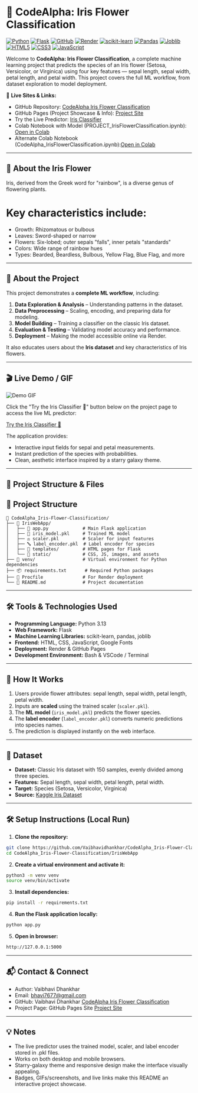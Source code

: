 # 🌸 CodeAlpha: Iris Flower Classification

[![Python](https://img.shields.io/badge/Python-3.13-blue?logo=python)](https://www.python.org/)
[![Flask](https://img.shields.io/badge/Flask-2.3.2-orange?logo=flask)](https://flask.palletsprojects.com/)
[![GitHub](https://img.shields.io/badge/GitHub-Repository-black?logo=github)](https://github.com/Vaibhavidhankhar/CodeAlpha_Iris-Flower-Classification.git)
[![Render](https://img.shields.io/badge/Render-Live%20App-brightgreen?logo=render)](https://the-iris-oracle.onrender.com)
[![scikit-learn](https://img.shields.io/badge/scikit--learn-1.3.0-lightgrey?logo=scikit-learn)](https://scikit-learn.org/)
[![Pandas](https://img.shields.io/badge/Pandas-2.1.1-lightblue?logo=pandas)](https://pandas.pydata.org/)
[![Joblib](https://img.shields.io/badge/Joblib-1.3.2-blueviolet)](https://joblib.readthedocs.io/)
[![HTML5](https://img.shields.io/badge/HTML5-orange?logo=html5)](https://developer.mozilla.org/en-US/docs/Web/HTML)
[![CSS3](https://img.shields.io/badge/CSS3-blue?logo=css3)](https://developer.mozilla.org/en-US/docs/Web/CSS)
[![JavaScript](https://img.shields.io/badge/JavaScript-yellow?logo=javascript)](https://developer.mozilla.org/en-US/docs/Web/JavaScript)


Welcome to **CodeAlpha: Iris Flower Classification**, a complete machine learning project that predicts the species of an Iris flower (Setosa, Versicolor, or Virginica) using four key features — sepal length, sepal width, petal length, and petal width. This project covers the full ML workflow, from dataset exploration to model deployment.

🔗 **Live Sites & Links:**  
- GitHub Repository: [CodeAlpha Iris Flower Classification](https://github.com/Vaibhavidhankhar/CodeAlpha_Iris-Flower-Classification.git)  
- GitHub Pages (Project Showcase & Info): [Project Site](https://vaibhavidhankhar.github.io/CodeAlpha_Iris-Flower-Classification/)  
- Try the Live Predictor: [Iris Classifier](https://the-iris-oracle.onrender.com)
- Colab Notebook with Model (PROJECT_IrisFlowerClassification.ipynb): [Open in Colab](https://colab.research.google.com/github/Vaibhavidhankhar/CodeAlpha_Iris-Flower-Classification/blob/main/PROJECT_IrisFlowerClassification.ipynb)  
- Alternate Colab Notebook (CodeAlpha_IrisFlowerClassification.ipynb):[Open in Colab](https://colab.research.google.com/github/Vaibhavidhankhar/CodeAlpha_Iris-Flower-Classification/blob/main/CodeAlpha_IrisFlowerClassification.ipynb)

---

## 🌸 About the Iris Flower
Iris, derived from the Greek word for "rainbow", is a diverse genus of flowering plants. 
# Key characteristics include:
- Growth: Rhizomatous or bulbous
- Leaves: Sword-shaped or narrow
- Flowers: Six-lobed; outer sepals "falls", inner petals "standards"
- Colors: Wide range of rainbow hues
- Types: Bearded, Beardless, Bulbous, Yellow Flag, Blue Flag, and more

---

## 🌟 About the Project

This project demonstrates a **complete ML workflow**, including:

1. **Data Exploration & Analysis** – Understanding patterns in the dataset.  
2. **Data Preprocessing** – Scaling, encoding, and preparing data for modeling.  
3. **Model Building** – Training a classifier on the classic Iris dataset.  
4. **Evaluation & Testing** – Validating model accuracy and performance.  
5. **Deployment** – Making the model accessible online via Render.

It also educates users about the **Iris dataset** and key characteristics of Iris flowers.

---

## 🎬 Live Demo / GIF

![Demo GIF](walkthrough.gif)  

Click the "Try the Iris Classifier 🌿" button below on the project page to access the live ML predictor:

[Try the Iris Classifier 🌿](https://the-iris-oracle.onrender.com)

The application provides:

- Interactive input fields for sepal and petal measurements.  
- Instant prediction of the species with probabilities.  
- Clean, aesthetic interface inspired by a starry galaxy theme.  

---

## 🔗 Project Structure & Files

## 🌿 Project Structure

```text
🌿 CodeAlpha_Iris-Flower-Classification/
├── 🌼 IrisWebApp/
│   ├── 📝 app.py             # Main Flask application
│   ├── 💾 iris_model.pkl     # Trained ML model
│   ├── ⚖️ scaler.pkl         # Scaler for input features
│   ├── 🔤 label_encoder.pkl  # Label encoder for species
│   ├── 📄 templates/         # HTML pages for Flask
│   └── 🎨 static/            # CSS, JS, images, and assets
├── 🐍 venv/                  # Virtual environment for Python dependencies
├── 📦 requirements.txt       # Required Python packages
├── 🚀 Procfile               # For Render deployment
└── 📖 README.md              # Project documentation
```

---

## 🛠 Tools & Technologies Used

- **Programming Language:** Python 3.13  
- **Web Framework:** Flask  
- **Machine Learning Libraries:** scikit-learn, pandas, joblib  
- **Frontend:** HTML, CSS, JavaScript, Google Fonts  
- **Deployment:** Render & GitHub Pages  
- **Development Environment:** Bash & VSCode / Terminal  

---

## 🧰 How It Works

1. Users provide flower attributes: sepal length, sepal width, petal length, petal width.  
2. Inputs are **scaled** using the trained scaler (`scaler.pkl`).  
3. The **ML model** (`iris_model.pkl`) predicts the flower species.  
4. The **label encoder** (`label_encoder.pkl`) converts numeric predictions into species names.  
5. The prediction is displayed instantly on the web interface.  

---

## 📂 Dataset

- **Dataset:** Classic Iris dataset with 150 samples, evenly divided among three species.  
- **Features:** Sepal length, sepal width, petal length, petal width.  
- **Target:** Species (Setosa, Versicolor, Virginica)  
- **Source:** [Kaggle Iris Dataset](https://www.kaggle.com/datasets/saurabh00007/iriscsv?select=Iris.csv)  

---

## 🛠 Setup Instructions (Local Run)

1. **Clone the repository:**  
```bash
git clone https://github.com/Vaibhavidhankhar/CodeAlpha_Iris-Flower-Classification.git
cd CodeAlpha_Iris-Flower-Classification/IrisWebApp
```
2. **Create a virtual environment and activate it:**
```bash
python3 -m venv venv
source venv/bin/activate
```
3. **Install dependencies:**
```bash
pip install -r requirements.txt
```
4. **Run the Flask application locally:**
```bash
python app.py
```
5. **Open in browser:**
```bash
http://127.0.0.1:5000
```

---

## 📬 Contact & Connect
- Author: Vaibhavi Dhankhar
- Email: bhavi7677@gmail.com
- GitHub: Vaibhavi Dhankhar [CodeAlpha Iris Flower Classification](https://github.com/Vaibhavidhankhar/CodeAlpha_Iris-Flower-Classification.git)
- Project Page: GitHub Pages Site [Project Site](https://vaibhavidhankhar.github.io/CodeAlpha_Iris-Flower-Classification/)

---

## 💡 Notes
- The live predictor uses the trained model, scaler, and label encoder stored in .pkl files.
- Works on both desktop and mobile browsers.
- Starry-galaxy theme and responsive design make the interface visually appealing.
- Badges, GIFs/screenshots, and live links make this README an interactive project showcase.
